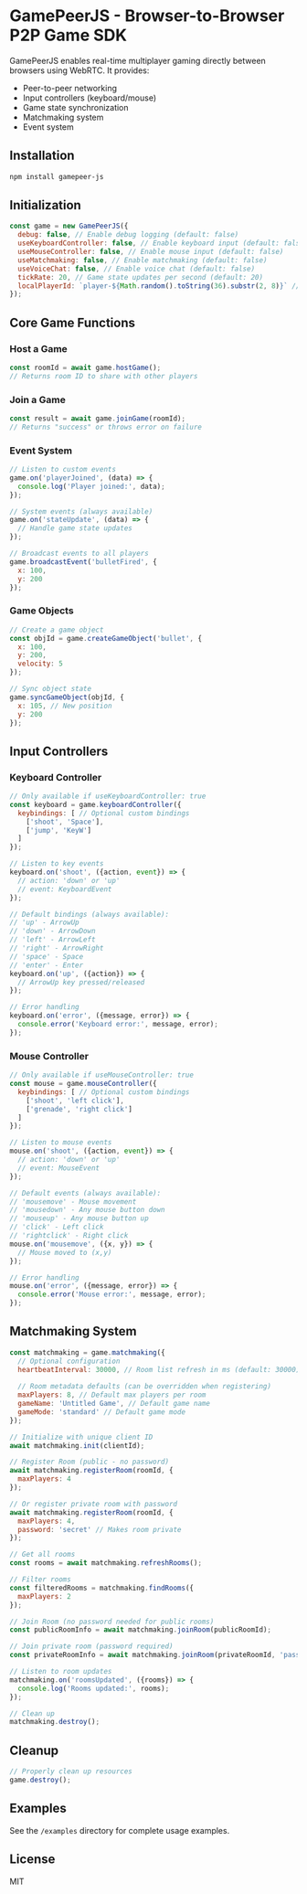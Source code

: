 # GamePeerJS - Browser-to-Browser P2P Game SDK

GamePeerJS enables real-time multiplayer gaming directly between browsers using WebRTC. It provides:

- Peer-to-peer networking
- Input controllers (keyboard/mouse)
- Game state synchronization
- Matchmaking system
- Event system

## Installation

```bash
npm install gamepeer-js
```

## Initialization

```javascript
const game = new GamePeerJS({
  debug: false, // Enable debug logging (default: false)
  useKeyboardController: false, // Enable keyboard input (default: false)
  useMouseController: false, // Enable mouse input (default: false)
  useMatchmaking: false, // Enable matchmaking (default: false)
  useVoiceChat: false, // Enable voice chat (default: false)
  tickRate: 20, // Game state updates per second (default: 20)
  localPlayerId: `player-${Math.random().toString(36).substr(2, 8)}` // Auto-generated if not provided
});
```

## Core Game Functions

### Host a Game
```javascript
const roomId = await game.hostGame(); 
// Returns room ID to share with other players
```

### Join a Game
```javascript
const result = await game.joinGame(roomId);
// Returns "success" or throws error on failure
```

### Event System
```javascript
// Listen to custom events
game.on('playerJoined', (data) => {
  console.log('Player joined:', data);
});

// System events (always available)
game.on('stateUpdate', (data) => {
  // Handle game state updates
});

// Broadcast events to all players
game.broadcastEvent('bulletFired', {
  x: 100,
  y: 200
});
```

### Game Objects
```javascript
// Create a game object
const objId = game.createGameObject('bullet', {
  x: 100,
  y: 200,
  velocity: 5
});

// Sync object state
game.syncGameObject(objId, {
  x: 105, // New position
  y: 200
});
```

## Input Controllers

### Keyboard Controller
```javascript
// Only available if useKeyboardController: true
const keyboard = game.keyboardController({
  keybindings: [ // Optional custom bindings
    ['shoot', 'Space'],
    ['jump', 'KeyW'] 
  ]
});

// Listen to key events
keyboard.on('shoot', ({action, event}) => {
  // action: 'down' or 'up'
  // event: KeyboardEvent
});

// Default bindings (always available):
// 'up' - ArrowUp
// 'down' - ArrowDown
// 'left' - ArrowLeft
// 'right' - ArrowRight
// 'space' - Space
// 'enter' - Enter
keyboard.on('up', ({action}) => {
  // ArrowUp key pressed/released
});

// Error handling
keyboard.on('error', ({message, error}) => {
  console.error('Keyboard error:', message, error);
});
```

### Mouse Controller
```javascript
// Only available if useMouseController: true 
const mouse = game.mouseController({
  keybindings: [ // Optional custom bindings
    ['shoot', 'left click'],
    ['grenade', 'right click']
  ]
});

// Listen to mouse events
mouse.on('shoot', ({action, event}) => {
  // action: 'down' or 'up'
  // event: MouseEvent
});

// Default events (always available):
// 'mousemove' - Mouse movement
// 'mousedown' - Any mouse button down
// 'mouseup' - Any mouse button up
// 'click' - Left click
// 'rightclick' - Right click
mouse.on('mousemove', ({x, y}) => {
  // Mouse moved to (x,y)
});

// Error handling  
mouse.on('error', ({message, error}) => {
  console.error('Mouse error:', message, error);
});
```

## Matchmaking System

```javascript
const matchmaking = game.matchmaking({
  // Optional configuration
  heartbeatInterval: 30000, // Room list refresh in ms (default: 30000)
  
  // Room metadata defaults (can be overridden when registering)
  maxPlayers: 8, // Default max players per room
  gameName: 'Untitled Game', // Default game name
  gameMode: 'standard' // Default game mode
});

// Initialize with unique client ID
await matchmaking.init(clientId);

// Register Room (public - no password)
await matchmaking.registerRoom(roomId, {
  maxPlayers: 4
});

// Or register private room with password
await matchmaking.registerRoom(roomId, {
  maxPlayers: 4,
  password: 'secret' // Makes room private
});

// Get all rooms
const rooms = await matchmaking.refreshRooms();

// Filter rooms
const filteredRooms = matchmaking.findRooms({
  maxPlayers: 2
});

// Join Room (no password needed for public rooms)
const publicRoomInfo = await matchmaking.joinRoom(publicRoomId);

// Join private room (password required)
const privateRoomInfo = await matchmaking.joinRoom(privateRoomId, 'password');

// Listen to room updates
matchmaking.on('roomsUpdated', ({rooms}) => {
  console.log('Rooms updated:', rooms);
});

// Clean up
matchmaking.destroy();
```

## Cleanup

```javascript
// Properly clean up resources
game.destroy();
```

## Examples

See the `/examples` directory for complete usage examples.

## License

MIT
